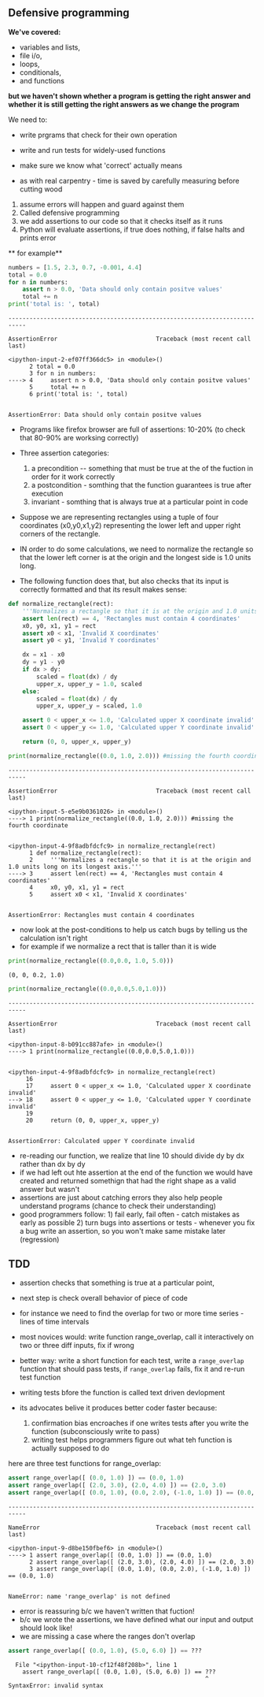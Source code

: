
## Defensive programming


**We've covered:**

* variables and lists,
* file i/o,
* loops,
* conditionals,
* and functions

**but we haven't shown whether a program is getting the right answer and whether it is still getting the right answers as we change the program**

We need to: 

* write prgrams that check for their own operation
* write and run tests for widely-used functions
* make sure we know what 'correct' actually means

* as with real carpentry - time is saved by carefully measuring before cutting wood

1. assume errors will happen and guard against them
2. Called defensive programming 
3. we add assertions to our code so that it checks itself as it runs 
4. Python will evaluate assertions, if true does nothing, if false halts and prints error

** for example**


```python
numbers = [1.5, 2.3, 0.7, -0.001, 4.4]
total = 0.0
for n in numbers:
    assert n > 0.0, 'Data should only contain positve values'
    total += n
print('total is: ', total)
```


    ---------------------------------------------------------------------------

    AssertionError                            Traceback (most recent call last)

    <ipython-input-2-ef07ff366dc5> in <module>()
          2 total = 0.0
          3 for n in numbers:
    ----> 4     assert n > 0.0, 'Data should only contain positve values'
          5     total += n
          6 print('total is: ', total)


    AssertionError: Data should only contain positve values


* Programs like firefox browser are full of assertions: 10-20% (to check that 80-90% are worksing correctly)
* Three assertion categories:
    1. a precondition -- something that must be true at the of the fuction in order for it work correctly
    2. a postcondition - somthing that the function guarantees is true after execution
    3. invariant - somthing that is always true at a particular point in code


* Suppose we are representing rectangles using a tuple of four coordinates (x0,y0,x1,y2) representing the lower left and upper right corners of the rectangle. 
* IN order to do some calculations, we need to normalize the rectangle so that the lower left corner is at the origin and the longest side is 1.0 units long.
* The following function does that, but also checks that its input is correctly formatted and that its result makes sense:


```python
def normalize_rectangle(rect):
    '''Normalizes a rectangle so that it is at the origin and 1.0 units long on its longest axis.'''
    assert len(rect) == 4, 'Rectangles must contain 4 coordinates'
    x0, y0, x1, y1 = rect
    assert x0 < x1, 'Invalid X coordinates'
    assert y0 < y1, 'Invalid Y coordinates'

    dx = x1 - x0
    dy = y1 - y0
    if dx > dy:
        scaled = float(dx) / dy
        upper_x, upper_y = 1.0, scaled
    else:
        scaled = float(dx) / dy
        upper_x, upper_y = scaled, 1.0

    assert 0 < upper_x <= 1.0, 'Calculated upper X coordinate invalid'
    assert 0 < upper_y <= 1.0, 'Calculated upper Y coordinate invalid'

    return (0, 0, upper_x, upper_y)
```


```python
print(normalize_rectangle((0.0, 1.0, 2.0))) #missing the fourth coordinate
```


    ---------------------------------------------------------------------------

    AssertionError                            Traceback (most recent call last)

    <ipython-input-5-e5e9b0361026> in <module>()
    ----> 1 print(normalize_rectangle((0.0, 1.0, 2.0))) #missing the fourth coordinate
    

    <ipython-input-4-9f8adbfdcfc9> in normalize_rectangle(rect)
          1 def normalize_rectangle(rect):
          2     '''Normalizes a rectangle so that it is at the origin and 1.0 units long on its longest axis.'''
    ----> 3     assert len(rect) == 4, 'Rectangles must contain 4 coordinates'
          4     x0, y0, x1, y1 = rect
          5     assert x0 < x1, 'Invalid X coordinates'


    AssertionError: Rectangles must contain 4 coordinates


* now look at the post-conditions to help us catch bugs by telling us the calculation isn't right
* for example if we normalize a rect that is taller than it is wide


```python
print(normalize_rectangle((0.0,0.0, 1.0, 5.0)))
```

    (0, 0, 0.2, 1.0)



```python
print(normalize_rectangle((0.0,0.0,5.0,1.0)))
```


    ---------------------------------------------------------------------------

    AssertionError                            Traceback (most recent call last)

    <ipython-input-8-b091cc887afe> in <module>()
    ----> 1 print(normalize_rectangle((0.0,0.0,5.0,1.0)))
    

    <ipython-input-4-9f8adbfdcfc9> in normalize_rectangle(rect)
         16 
         17     assert 0 < upper_x <= 1.0, 'Calculated upper X coordinate invalid'
    ---> 18     assert 0 < upper_y <= 1.0, 'Calculated upper Y coordinate invalid'
         19 
         20     return (0, 0, upper_x, upper_y)


    AssertionError: Calculated upper Y coordinate invalid


* re-reading our function, we realize that line 10 should divide dy by dx rather than dx by dy
* if we had left out hte assertion at the end of the function we would have created and returned somethign that had the right shape as a valid answer but wasn't
* assertions are just about catching errors they also help people understand programs (chance to check their understanding)
* good programmers follow: 1) fail early, fail often - catch mistakes as early as possible 2) turn bugs into assertions or tests - whenever you fix a bug write an assertion, so you won't make same mistake later (regression)

## TDD 

* assertion checks that something is true at a particular point, 
* next step is check overall behavior of piece of code
* for instance we need to find the overlap for two or more time series - lines of time intervals
* most novices would: write function range_overlap, call it interactively on two or three diff inputs, fix if wrong
* better way: write a short function for each test, write a `range_overlap` function that should pass tests, if `range_overlap` fails, fix it and re-run test function

* writing tests bfore the function is called text driven devlopment
* its advocates belive it produces better coder faster because:
    1. confirmation bias encroaches if one writes tests after you write the function (subconsciously write to pass)
    2. writing test helps programmers figure out what teh function is actually supposed to do

here are three test functions for range_overlap:


```python
assert range_overlap([ (0.0, 1.0) ]) == (0.0, 1.0)
assert range_overlap([ (2.0, 3.0), (2.0, 4.0) ]) == (2.0, 3.0)
assert range_overlap([ (0.0, 1.0), (0.0, 2.0), (-1.0, 1.0) ]) == (0.0, 1.0)
```


    ---------------------------------------------------------------------------

    NameError                                 Traceback (most recent call last)

    <ipython-input-9-d8be150fbef6> in <module>()
    ----> 1 assert range_overlap([ (0.0, 1.0) ]) == (0.0, 1.0)
          2 assert range_overlap([ (2.0, 3.0), (2.0, 4.0) ]) == (2.0, 3.0)
          3 assert range_overlap([ (0.0, 1.0), (0.0, 2.0), (-1.0, 1.0) ]) == (0.0, 1.0)


    NameError: name 'range_overlap' is not defined


* error is reassuring b/c we haven't written that fuction!
* b/c we wrote the assertions, we have defined what our input and output should look like!
* we are missing a case where the ranges don't overlap


```python
assert range_overlap([ (0.0, 1.0), (5.0, 6.0) ]) == ???
```


      File "<ipython-input-10-cf12f48f208b>", line 1
        assert range_overlap([ (0.0, 1.0), (5.0, 6.0) ]) == ???
                                                            ^
    SyntaxError: invalid syntax




```python

```
